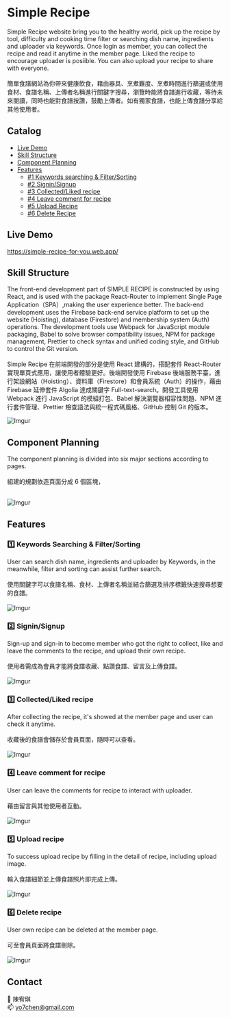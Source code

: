 # **Simple Recipe**

Simple Recipe website bring you to the healthy world, pick up the recipe by tool, difficulty and cooking time filter or searching dish name, ingredients and uploader via keywords. Once login as member, you can collect the recipe and read it anytime in the member page. Liked the recipe to encourage uploader is posiible. You can also upload your recipe to share with everyone.</br></br>
簡單食譜網站為你帶來健康飲食，藉由器具、烹煮難度、烹煮時間進行篩選或使用食材、食譜名稱、上傳者名稱進行關鍵字搜尋，瀏覽時能將食譜進行收藏，等待未來閱讀，同時也能對食譜按讚，鼓勵上傳者。如有獨家食譜，也能上傳食譜分享給其他使用者。

## **Catalog**

- [Live Demo](#live-demo)
- [Skill Structure](#skill-structure)
- [Component Planning](#component-planning)
- [Features](#features)
  - [#1 Keywords searching & Filter/Sorting](#one-keywords-searching--filtersorting)
  - [#2 Signin/Signup](#two-signinsignup)
  - [#3 Collected/Liked recipe](#three-collectedliked-recipe)
  - [#4 Leave comment for recipe](#four-leave-comment-for-recipe)
  - [#5 Upload Recipe](#five-upload-recipe)
  - [#6 Delete Recipe](#six-delete-recipe)

## **Live Demo**

https://simple-recipe-for-you.web.app/

## **Skill Structure**

The front-end development part of SIMPLE RECIPE is constructed by using React, and is used with the package React-Router to implement Single Page Application（SPA）,making the user experience better. The back-end development uses the Firebase back-end service platform to set up the website (Hoisting), database (Firestore) and membership system (Auth) operations. The development tools use Webpack for JavaScript module packaging, Babel to solve browser compatibility issues, NPM for package management, Prettier to check syntax and unified coding style, and GitHub to control the Git version.</br></br>
Simple Recipe 在前端開發的部分是使用 React 建構的，搭配套件 React-Router 實現單頁式應用，讓使用者體驗更好。後端開發使用 Firebase 後端服務平臺，進行架設網站（Hoisting）、資料庫（Firestore）和會員系統（Auth）的操作，藉由 Firebase 延伸套件 Algolia 達成關鍵字 Full-text-search。開發工具使用 Webpack 進行 JavaScript 的模組打包、Babel 解決瀏覽器相容性問題、NPM 進行套件管理、Prettier 檢查語法與統一程式碼風格、GitHub 控制 Git 的版本。

![Imgur](https://i.imgur.com/ZVPQyAA.png)

## **Component Planning**

The component planning is divided into six major sections according to pages.</br></br>
組建的規劃依造頁面分成 6 個區塊，</br></br>

![Imgur](https://i.imgur.com/zMy7BPu.png)

## **Features**

### :one: **Keywords Searching & Filter/Sorting**</br>

User can search dish name, ingredients and uploader by Keywords, in the meanwhile, filter and sorting can assist further search.</br></br>
使用關鍵字可以食譜名稱、食材、上傳者名稱並結合篩選及排序標籤快速搜尋想要的食譜。</br></br>
![Imgur](https://i.imgur.com/womspDD.gif)

### :two: **Signin/Signup**</br>

Sign-up and sign-in to become member who got the right to collect, like and leave the comments to the recipe, and upload their own recipe.</br></br>
使用者需成為會員才能將食譜收藏、點讚食譜、留言及上傳食譜。</br></br>
![Imgur](https://i.imgur.com/2zyEyyL.gif)

### :three: **Collected/Liked recipe**</br>

After collecting the recipe, it's showed at the member page and user can check it anytime.</br></br>
收藏後的食譜會儲存於會員頁面，隨時可以查看。</br></br>
![Imgur](https://i.imgur.com/TLnF7JB.gif)

### :four: **Leave comment for recipe**</br>

User can leave the comments for recipe to interact with uploader.</br></br>
藉由留言與其他使用者互動。</br></br>
![Imgur](https://i.imgur.com/dxZQ9MJ.gif)

### :five: **Upload recipe**</br>

To success upload recipe by filling in the detail of recipe, including upload image.</br></br>
輸入食譜細節並上傳食譜照片即完成上傳。</br></br>
![Imgur](https://i.imgur.com/56jFWTH.gif)

### :six: **Delete recipe**</br>

User own recipe can be deleted at the member page.</br></br>
可至會員頁面將食譜刪除。</br></br>
![Imgur](https://i.imgur.com/WYbXzXn.gif)

## Contact

:woman: 陳宥琪</br>
:mailbox: yo7chen@gmail.com
